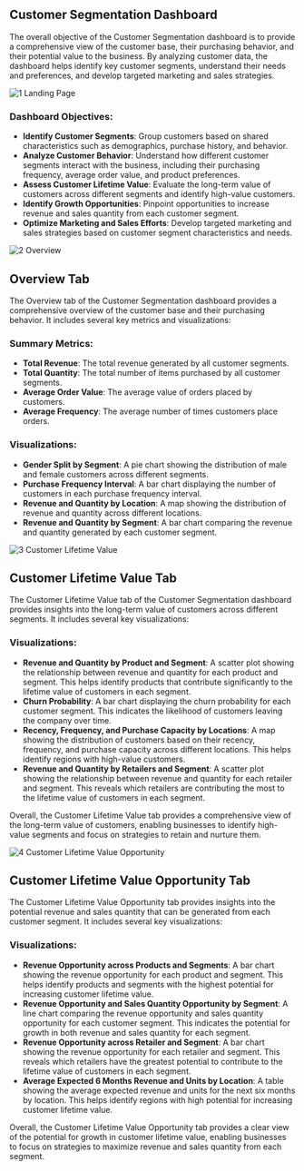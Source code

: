 ## Customer Segmentation Dashboard

The overall objective of the Customer Segmentation dashboard is to provide a comprehensive view of the customer base, their purchasing behavior, and their potential value to the business. By analyzing customer data, the dashboard helps identify key customer segments, understand their needs and preferences, and develop targeted marketing and sales strategies.

![1 Landing Page](https://github.com/user-attachments/assets/e56734aa-0bdf-4c30-ab1e-7c64a5c99791)

### Dashboard Objectives:

- **Identify Customer Segments**: Group customers based on shared characteristics such as demographics, purchase history, and behavior.
- **Analyze Customer Behavior**: Understand how different customer segments interact with the business, including their purchasing frequency, average order value, and product preferences.
- **Assess Customer Lifetime Value**: Evaluate the long-term value of customers across different segments and identify high-value customers.
- **Identify Growth Opportunities**: Pinpoint opportunities to increase revenue and sales quantity from each customer segment.
- **Optimize Marketing and Sales Efforts**: Develop targeted marketing and sales strategies based on customer segment characteristics and needs.



![2 Overview](https://github.com/user-attachments/assets/d46ecf88-4d40-4faa-88a9-8178b078f101)

## Overview Tab

The Overview tab of the Customer Segmentation dashboard provides a comprehensive overview of the customer base and their purchasing behavior. It includes several key metrics and visualizations:

### Summary Metrics:
- **Total Revenue**: The total revenue generated by all customer segments.
- **Total Quantity**: The total number of items purchased by all customer segments.
- **Average Order Value**: The average value of orders placed by customers.
- **Average Frequency**: The average number of times customers place orders.

### Visualizations:
- **Gender Split by Segment**: A pie chart showing the distribution of male and female customers across different segments.
- **Purchase Frequency Interval**: A bar chart displaying the number of customers in each purchase frequency interval.
- **Revenue and Quantity by Location**: A map showing the distribution of revenue and quantity across different locations.
- **Revenue and Quantity by Segment**: A bar chart comparing the revenue and quantity generated by each customer segment.

![3 Customer Lifetime Value](https://github.com/user-attachments/assets/a9872f00-efa3-4ea0-a8da-96388946efec)

## Customer Lifetime Value Tab

The Customer Lifetime Value tab of the Customer Segmentation dashboard provides insights into the long-term value of customers across different segments. It includes several key visualizations:

### Visualizations:
- **Revenue and Quantity by Product and Segment**: A scatter plot showing the relationship between revenue and quantity for each product and segment. This helps identify products that contribute significantly to the lifetime value of customers in each segment.
- **Churn Probability**: A bar chart displaying the churn probability for each customer segment. This indicates the likelihood of customers leaving the company over time.
- **Recency, Frequency, and Purchase Capacity by Locations**: A map showing the distribution of customers based on their recency, frequency, and purchase capacity across different locations. This helps identify regions with high-value customers.
- **Revenue and Quantity by Retailers and Segment**: A scatter plot showing the relationship between revenue and quantity for each retailer and segment. This reveals which retailers are contributing the most to the lifetime value of customers in each segment.

Overall, the Customer Lifetime Value tab provides a comprehensive view of the long-term value of customers, enabling businesses to identify high-value segments and focus on strategies to retain and nurture them.

![4 Customer Lifetime Value Opportunity](https://github.com/user-attachments/assets/cc3070cf-38ea-4b5a-b8be-ee725babf423)

## Customer Lifetime Value Opportunity Tab

The Customer Lifetime Value Opportunity tab provides insights into the potential revenue and sales quantity that can be generated from each customer segment. It includes several key visualizations:

### Visualizations:
- **Revenue Opportunity across Products and Segments**: A bar chart showing the revenue opportunity for each product and segment. This helps identify products and segments with the highest potential for increasing customer lifetime value.
- **Revenue Opportunity and Sales Quantity Opportunity by Segment**: A line chart comparing the revenue opportunity and sales quantity opportunity for each customer segment. This indicates the potential for growth in both revenue and sales quantity for each segment.
- **Revenue Opportunity across Retailer and Segment**: A bar chart showing the revenue opportunity for each retailer and segment. This reveals which retailers have the greatest potential to contribute to the lifetime value of customers in each segment.
- **Average Expected 6 Months Revenue and Units by Location**: A table showing the average expected revenue and units for the next six months by location. This helps identify regions with high potential for increasing customer lifetime value.

Overall, the Customer Lifetime Value Opportunity tab provides a clear view of the potential for growth in customer lifetime value, enabling businesses to focus on strategies to maximize revenue and sales quantity from each segment.
